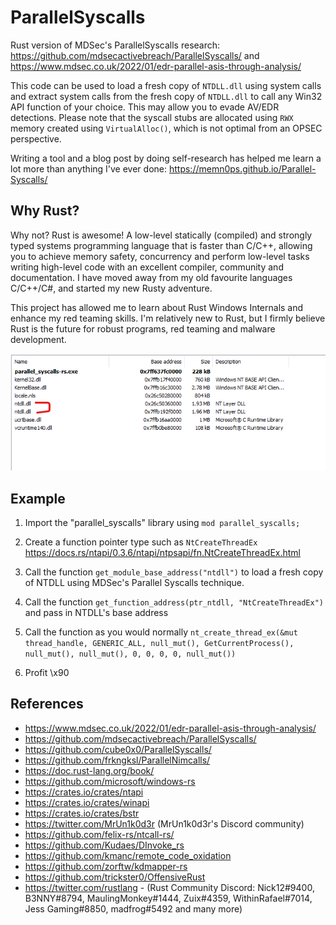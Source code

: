 # ParallelSyscalls

Rust version of MDSec's ParallelSyscalls research: https://github.com/mdsecactivebreach/ParallelSyscalls/ and https://www.mdsec.co.uk/2022/01/edr-parallel-asis-through-analysis/

This code can be used to load a fresh copy of `NTDLL.dll` using system calls and extract system calls from the fresh copy of `NTDLL.dll` to call any Win32 API function of your choice. This may allow you to evade AV/EDR detections. Please note that the syscall stubs are allocated using `RWX` memory created using `VirtualAlloc()`, which is not optimal from an OPSEC perspective.


Writing a tool and a blog post by doing self-research has helped me learn a lot more than anything I've ever done: https://memn0ps.github.io/Parallel-Syscalls/


## Why Rust?

Why not? Rust is awesome! A low-level statically (compiled) and strongly typed systems programming language that is faster than C/C++, allowing you to achieve memory safety, concurrency and perform low-level tasks writing high-level code with an excellent compiler, community and documentation. I have moved away from my old favourite languages C/C++/C#, and started my new Rusty adventure.

This project has allowed me to learn about Rust Windows Internals and enhance my red teaming skills. I'm relatively new to Rust, but I firmly believe Rust is the future for robust programs, red teaming and malware development.

![ntdlll](./ntdll.png)

## Example

1. Import the "parallel_syscalls" library using `mod parallel_syscalls;`

2. Create a function pointer type such as `NtCreateThreadEx` https://docs.rs/ntapi/0.3.6/ntapi/ntpsapi/fn.NtCreateThreadEx.html

3. Call the function `get_module_base_address("ntdll")` to load a fresh copy of NTDLL using MDSec's Parallel Syscalls technique.

4. Call the function `get_function_address(ptr_ntdll, "NtCreateThreadEx")` and pass in NTDLL's base address

5. Call the function as you would normally `nt_create_thread_ex(&mut thread_handle, GENERIC_ALL, null_mut(), GetCurrentProcess(), null_mut(), null_mut(), 0, 0, 0, 0, null_mut())`

6. Profit \x90


## References

* https://www.mdsec.co.uk/2022/01/edr-parallel-asis-through-analysis/
* https://github.com/mdsecactivebreach/ParallelSyscalls/
* https://github.com/cube0x0/ParallelSyscalls/
* https://github.com/frkngksl/ParallelNimcalls/
* https://doc.rust-lang.org/book/
* https://github.com/microsoft/windows-rs
* https://crates.io/crates/ntapi
* https://crates.io/crates/winapi
* https://crates.io/crates/bstr
* https://twitter.com/MrUn1k0d3r (MrUn1k0d3r's Discord community)
* https://github.com/felix-rs/ntcall-rs/
* https://github.com/Kudaes/DInvoke_rs
* https://github.com/kmanc/remote_code_oxidation
* https://github.com/zorftw/kdmapper-rs
* https://github.com/trickster0/OffensiveRust
* https://twitter.com/rustlang - (Rust Community Discord: Nick12#9400, B3NNY#8794, MaulingMonkey#1444, Zuix#4359, WithinRafael#7014, Jess Gaming#8850, madfrog#5492 and many more)


